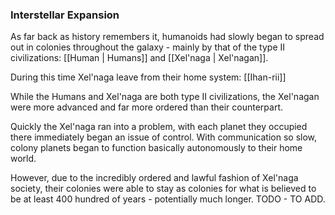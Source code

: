 
### Interstellar Expansion

As far back as history remembers it, humanoids had slowly began to spread out in colonies throughout the galaxy - mainly by that of the type II civilizations: [[Human | Humans]] and [[Xel'naga | Xel'nagan]].

During this time Xel'naga leave from their home system: [[Ihan-rii]]

While the Humans and Xel'naga are both type II civilizations, the Xel'nagan were more advanced and far more ordered than their counterpart.

Quickly the Xel'naga ran into a problem, with each planet they occupied there immediately began an issue of control. With communication so slow, colony planets began to function basically autonomously to their home world.

However, due to the incredibly ordered and lawful fashion of Xel'naga society, their colonies were able to stay as colonies for what is believed to be at least 400 hundred of years - potentially much longer. TODO - TO ADD.

